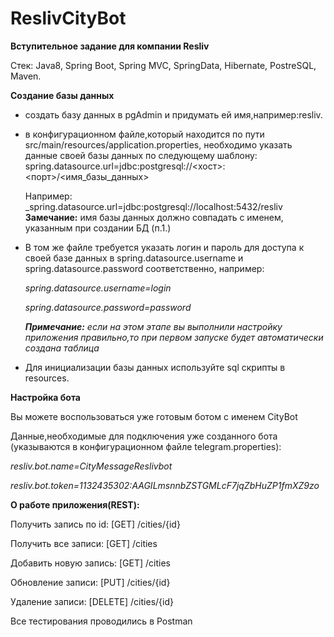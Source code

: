 # ReslivCityBot

**Вступительное задание для компании Resliv**

Стек: Java8, Spring Boot, Spring MVC, SpringData, Hibernate, PostreSQL, Maven.

**Создание базы данных**
- создать базу данных в pgAdmin и придумать ей имя,например:resliv.
- в конфигурационном файле,который находится по пути src/main/resources/application.properties, необходимо указать данные своей базы данных по следующему шаблону: 
spring.datasource.url=jdbc:postgresql://<хост>:<порт>/<имя_базы_данных> 

    Например: _spring.datasource.url=jdbc:postgresql://localhost:5432/resliv
    **Замечание:** имя базы данных должно совпадать с именем, указанным при создании БД (п.1.)
- В том же файле требуется указать логин и пароль для доступа к своей базе данных в spring.datasource.username и 
spring.datasource.password соответственно, например:

    _spring.datasource.username=login_
        
    _spring.datasource.password=password_
    
     **_Примечание:_** _если на этом этапе вы выполнили настройку приложения правильно,то при первом запуске будет автоматически создана таблица_
     
 - Для инициализации базы данных используйте sql скрипты в resources.


**Настройка бота**

Вы можете воспользоваться уже готовым ботом с именем CityBot

Данные,необходимые для подключения уже созданного бота (указываются в конфигурационном файле telegram.properties):

_resliv.bot.name=CityMessageReslivbot_

_resliv.bot.token=1132435302:AAGILmsnnbZSTGMLcF7jqZbHuZP1fmXZ9zo_


**О работе приложения(REST):**

Получить запись по id: [GET] /cities/{id}

Получить все записи: [GET] /cities

Добавить новую запись: [GET] /cities

Обновление записи: [PUT] /cities/{id}

Удаление записи: [DELETE] /cities/{id}

Все тестирования проводились в Postman
